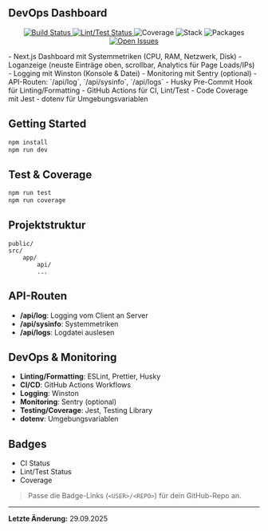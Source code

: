 ## DevOps Dashboard

<p align="center">
	<a href="https://github.com/33SLueck/devops-einblick/actions/workflows/ci.yml">
		<img alt="Build Status" src="https://img.shields.io/github/actions/workflow/status/33SLueck/devops-einblick/ci.yml?branch=main&label=build" />
	</a>
	<a href="https://github.com/33SLueck/devops-einblick/actions/workflows/test.yml">
		<img alt="Lint/Test Status" src="https://img.shields.io/github/actions/workflow/status/33SLueck/devops-einblick/test.yml?branch=main&label=lint%20%26%20test" />
	</a>
	<img alt="Coverage" src="https://img.shields.io/badge/coverage-auto-green" />
	<img alt="Stack" src="https://img.shields.io/badge/stack-Next.js%20%7C%20React%20%7C%20TypeScript-blue" />
	<img alt="Packages" src="https://img.shields.io/badge/packages-Chart.js%2C%20Winston%2C%20systeminformation%2C%20Husky%2C%20Jest%2C%20Testing%20Library-lightgrey" />
	<a href="https://github.com/33SLueck/devops-einblick/issues">
		<img alt="Open Issues" src="https://img.shields.io/github/issues/33SLueck/devops-einblick?color=orange" />
	</a>
</p>
- Next.js Dashboard mit Systemmetriken (CPU, RAM, Netzwerk, Disk)
- Loganzeige (neuste Einträge oben, scrollbar, Analytics für Page Loads/IPs)
- Logging mit Winston (Konsole & Datei)
- Monitoring mit Sentry (optional)
- API-Routen: `/api/log`, `/api/sysinfo`, `/api/logs`
- Husky Pre-Commit Hook für Linting/Formatting
- GitHub Actions für CI, Lint/Test
- Code Coverage mit Jest
- dotenv für Umgebungsvariablen

## Getting Started

```bash
npm install
npm run dev
```

## Test & Coverage

```bash
npm run test
npm run coverage
```

## Projektstruktur

```
public/
src/
	app/
		api/
		...
```

## API-Routen

- **/api/log**: Logging vom Client an Server
- **/api/sysinfo**: Systemmetriken
- **/api/logs**: Logdatei auslesen

## DevOps & Monitoring

- **Linting/Formatting**: ESLint, Prettier, Husky
- **CI/CD**: GitHub Actions Workflows
- **Logging**: Winston
- **Monitoring**: Sentry (optional)
- **Testing/Coverage**: Jest, Testing Library
- **dotenv**: Umgebungsvariablen

## Badges

- CI Status
- Lint/Test Status
- Coverage

> Passe die Badge-Links (`<USER>/<REPO>`) für dein GitHub-Repo an.

---

**Letzte Änderung:** 29.09.2025
